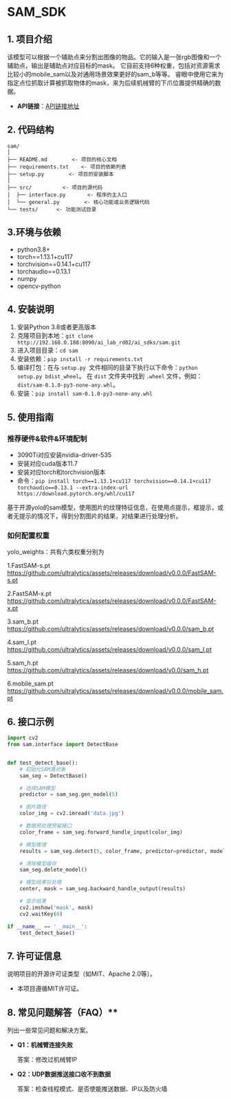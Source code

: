 # SAM_SDK

## **1. 项目介绍**

该模型可以根据一个辅助点来分割出图像的物品。它的输入是一张rgb图像和一个辅助点，输出是辅助点对应目标的mask。
它目前支持6种权重，包括对资源需求比较小的mobile_sam以及对通用场景效果更好的sam_b等等。
睿眼中使用它来为指定点位抓取计算被抓取物体的mask，来为后续机械臂的下爪位置提供精确的数据。

- **API链接**：[API链接地址](http://192.168.0.188:8090/ai_lab_rd02/ai_sdks/sam)

## **2. 代码结构**

```
sam/
│
├── README.md        <- 项目的核心文档
├── requirements.txt    <- 项目的依赖列表
├── setup.py        <- 项目的安装脚本
│
├── src/          <- 项目的源代码
│  ├── interface.py       <- 程序的主入口
│  └── general.py        <- 核心功能或业务逻辑代码
└── tests/      <- 功能测试目录
```

## **3.环境与依赖**

* python3.8+
* torch==1.13.1+cu117
* torchvision==0.14.1+cu117
* torchaudio==0.13.1
* numpy
* opencv-python

## **4. 安装说明**

1. 安装Python 3.8或者更高版本
2. 克隆项目到本地：`git clone http://192.168.0.188:8090/ai_lab_rd02/ai_sdks/sam.git`
3. 进入项目目录：`cd sam`
4. 安装依赖：`pip install -r requirements.txt`
5. 编译打包：在与 `setup.py `文件相同的目录下执行以下命令：`python setup.py bdist_wheel`。 在 `dist` 文件夹中找到 `.wheel` 文件，例如：`dist/sam-0.1.0-py3-none-any.whl`。
6. 安装：`pip install sam-0.1.0-py3-none-any.whl`

## **5. 使用指南**

### 推荐硬件&软件&环境配制

- 3090Ti对应安装nvidia-driver-535
- 安装对应cuda版本11.7
- 安装对应torch和torchvision版本
- 命令：`pip install torch==1.13.1+cu117 torchvision==0.14.1+cu117 torchaudio==0.13.1 --extra-index-url https://download.pytorch.org/whl/cu117`

基于开源yolo的sam模型，使用图片的纹理特征信息，在使用点提示，框提示，或者无提示的情况下，得到分割图片的结果，对结果进行处理分析。

### 如何配置权重

yolo_weights：共有六类权重分别为

1.FastSAM-s.pt https://github.com/ultralytics/assets/releases/download/v0.0.0/FastSAM-s.pt

2.FastSAM-x.pt https://github.com/ultralytics/assets/releases/download/v0.0.0/FastSAM-x.pt

3.sam_b.pt  https://github.com/ultralytics/assets/releases/download/v0.0.0/sam_b.pt

4.sam_l.pt https://github.com/ultralytics/assets/releases/download/v0.0.0/sam_l.pt

5.sam_h.pt https://github.com/ultralytics/assets/releases/download/v0.0/sam_h.pt

6.mobile_sam.pt https://github.com/ultralytics/assets/releases/download/v0.0.0/mobile_sam.pt

## 6. 接口示例

```python
import cv2
from sam.interface import DetectBase


def test_detect_base():
    # 初始化SAM类对象
    sam_seg = DetectBase()

    # 选择SAM模型
    predictor = sam_seg.gen_model(5)

    # 图片路径
    color_img = cv2.imread('data.jpg')

    # 数据预处理预留接口
    color_frame = sam_seg.forward_handle_input(color_img)

    # 模型推理
    results = sam_seg.detect(5, color_frame, predictor=predictor, model=None, point=(366, 251), bboxes=None)

    # 清除模型缓存
    sam_seg.delete_model()

    # 模型结果后处理
    center, mask = sam_seg.backward_handle_output(results)

    # 显示结果
    cv2.imshow('mask', mask)
    cv2.waitKey(0)

if __name__ == '__main__':
    test_detect_base()

```

## 7. **许可证信息**

说明项目的开源许可证类型（如MIT、Apache 2.0等）。

* 本项目遵循MIT许可证。

## 8. 常见问题解答（FAQ）**

列出一些常见问题和解决方案。

- **Q1：机械臂连接失败**

  答案：修改过机械臂IP

- **Q2：UDP数据推送接口收不到数据**

  答案：检查线程模式、是否使能推送数据、IP以及防火墙